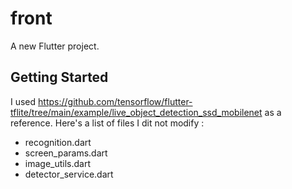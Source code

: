 # front

A new Flutter project.

## Getting Started

I used https://github.com/tensorflow/flutter-tflite/tree/main/example/live_object_detection_ssd_mobilenet as a reference. Here's a list of files I dit not modify :

- recognition.dart
- screen_params.dart
- image_utils.dart
- detector_service.dart
